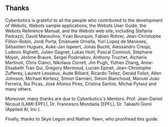 ## Thanks

Cyberbotics is grateful to all the people who contributed to the development of
Webots, Webots sample applications, the Webots User Guide, the Webots Reference
Manual, and the Webots web site, including Stefania Pedrazzi, David Mansolino,
Yvan Bourquin, Fabien Rohrer, Jean-Christophe Fillion-Robin, Jordi Porta,
Emanuele Ornella, Yuri Lopez de Meneses, Sébastien Hugues, Auke-Jan Ispeert,
Jonas Buchli, Alessandro Crespi, Ludovic Righetti, Julien Gagnet, Lukas Hohl,
Pascal Cominoli, Stéphane Mojon, Jérôme Braure, Sergei Poskriakov, Anthony
Truchet, Alcherio Martinoli, Chris Cianci, Nikolaus Correll, Jim Pugh, Yizhen
Zhang, Anne-Elisabeth Tran Qui, Grégory Mermoud, Lucien Epinet, Jean-Christophe
Zufferey, Laurent Lessieux, Aude Billiard, Ricardo Tellez, Gerald Foliot, Allen
Johnson, Michael Kertesz, Simon Garnieri, Simon Blanchoud, Manuel João
Ferreira, Rui Picas, José Afonso Pires, Cristina Santos, Michal Pytasz and many
others.

Moreover, many thanks are due to Cyberbotics's Mentors: Prof. Jean-Daniel Nicoud
(LAMI-EPFL), Dr. Francesco Mondada (EPFL), Dr. Takashi Gomi (Applied AI, Inc.).

Finally, thanks to Skye Legon and Nathan Yawn, who proofread this guide.
